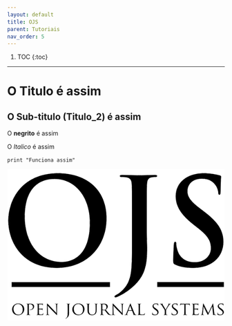 ```yaml
---
layout: default
title: OJS
parent: Tutoriais
nav_order: 5
---
```

1. TOC
{:toc}
---



# O Titulo é assim

## O Sub-titulo (Titulo_2) é assim

O **negrito** é assim 

O *Italico* é assim

```
print "Funciona assim"
```

![Logo do OJS](/assets/images/ojs.png)